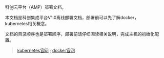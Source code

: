 科创云平台（AMP）部署文档。

本文档是科创集成平台V1.0离线部署文档，部署前可以先了解docker，kubernetes相关概念。

文档的目录顺序也是部署顺序，部署前请仔细阅读相关说明，完成主机的初始化配置。

> [kubernetes官网](https://kubernetes.io/) ;  [docker官网](https://www.docker.com/)



